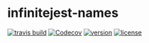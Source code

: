 # infinitejest-names

[![travis build](https://img.shields.io/travis/accraze/infinitejest-names.svg)](https://travis-ci.org/accraze/infinitejest-names)
[![Codecov](https://img.shields.io/codecov/c/github/accraze/infinitejest-names.svg)](https://codecov.io/github/accraze/infinitejest-names)
[![version](https://img.shields.io/npm/v/infinitejest-names.svg)](https://www.npmjs.com/package/infinitejest-names)
[![license](https://img.shields.io/npm/l/infinitejest-names.svg)](https://www.npmjs.com/package/infinitejest-names)
